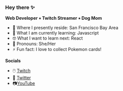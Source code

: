 ### Hey there ✨

**Web Developer ٭ Twitch Streamer ٭ Dog Mom**

- 🌉 Where I presently reside: San Francisco Bay Area
- 🌱 What I am currently learning: Javascript 
- 🤓 What I want to learn next: React 
- 👩 Pronouns: She/Her
- ⚡ Fun fact: I love to collect Pokemon cards!

**Socials**
- 🖱️ [Twitch](https://www.twitch.tv/melodydev)
- 📱 [Twitter](https://twitter.com/melodymdev)
- 📷[YouTube](https://www.youtube.com/channel/UCaTuCcZzP7ZaBLzYLoxRDZg)


